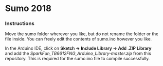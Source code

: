 # Sumo 2018
### Instructions
Move the sumo folder wherever you like, but do not rename the folder or the file inside.
You can freely edit the contents of sumo.ino however you like.

In the Arduino IDE, click on __Sketch -> Include Library -> Add .ZIP Library__ 
and add the *SparkFun_TB6612FNG_Arduino_Library-master.zip* from this repository.  This is required for
the sumo.ino file to compile successfully.
